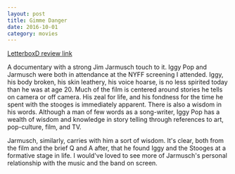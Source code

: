 ```yaml
---
layout: post
title: Gimme Danger 
date: 2016-10-01
category: movies
---
```

 
[LetterboxD review link](http://letterboxd.com/samarthbhaskar/film/gimme-danger/)

A documentary with a strong Jim Jarmusch touch to it. Iggy Pop and Jarmusch were both in attendance at the NYFF screening I attended. Iggy, his body broken, his skin leathery, his voice hoarse, is no less spirited today than he was at age 20. Much of the film is centered around stories he tells on camera or off camera. His zeal for life, and his fondness for the time he spent with the stooges is immediately apparent. There is also a wisdom in his words. Although a man of few words as a song-writer, Iggy Pop has a wealth of wisdom and knowledge in story telling through references to art, pop-culture, film, and TV.

Jarmusch, similarly, carries with him a sort of wisdom. It's clear, both from the film and the brief Q and A after, that he found Iggy and the Stooges at a formative stage in life. I would've loved to see more of Jarmusch's personal relationship with the music and the band on screen.